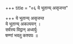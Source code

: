+++
title = "०६ ये भूतान्य् असृजन्त"

+++
ये भूतान्य् असृजन्त  
ये भूतान्य् अकल्पयन् ।  
सर्वस्य विद्वान् अध्वर्युः  
षण्णां भवतु कश्यपः ॥
